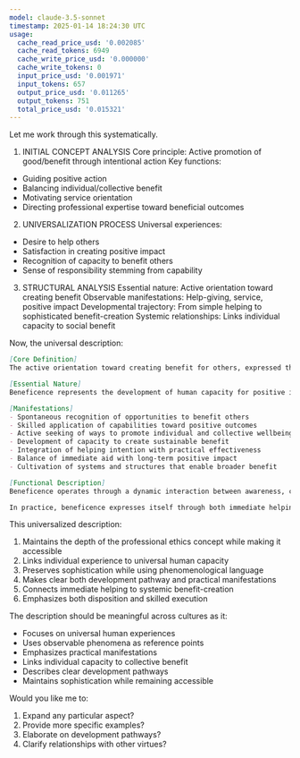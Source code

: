 ```yaml
---
model: claude-3.5-sonnet
timestamp: 2025-01-14 18:24:30 UTC
usage:
  cache_read_price_usd: '0.002085'
  cache_read_tokens: 6949
  cache_write_price_usd: '0.000000'
  cache_write_tokens: 0
  input_price_usd: '0.001971'
  input_tokens: 657
  output_price_usd: '0.011265'
  output_tokens: 751
  total_price_usd: '0.015321'
---
```


Let me work through this systematically.

1. INITIAL CONCEPT ANALYSIS
Core principle: Active promotion of good/benefit through intentional action
Key functions: 
- Guiding positive action
- Balancing individual/collective benefit
- Motivating service orientation
- Directing professional expertise toward beneficial outcomes

2. UNIVERSALIZATION PROCESS
Universal experiences:
- Desire to help others
- Satisfaction in creating positive impact
- Recognition of capacity to benefit others
- Sense of responsibility stemming from capability

3. STRUCTURAL ANALYSIS
Essential nature: Active orientation toward creating benefit
Observable manifestations: Help-giving, service, positive impact
Developmental trajectory: From simple helping to sophisticated benefit-creation
Systemic relationships: Links individual capacity to social benefit

Now, the universal description:

```markdown
[Core Definition]
The active orientation toward creating benefit for others, expressed through the intentional application of one's capabilities, knowledge, and resources to promote individual and collective wellbeing. This quality manifests as both the disposition to help and the skilled execution of beneficial action.

[Essential Nature]
Beneficence represents the development of human capacity for positive impact, extending beyond mere good intention to encompass skilled benefit-creation. It emerges from the recognition that personal capabilities carry implicit responsibilities, combining the natural human inclination to help with developed ability to effectively promote wellbeing. This quality integrates emotional resonance with others' needs, practical capability to help, and wisdom in determining appropriate beneficial action.

[Manifestations]
- Spontaneous recognition of opportunities to benefit others
- Skilled application of capabilities toward positive outcomes
- Active seeking of ways to promote individual and collective wellbeing
- Development of capacity to create sustainable benefit
- Integration of helping intention with practical effectiveness
- Balance of immediate aid with long-term positive impact
- Cultivation of systems and structures that enable broader benefit

[Functional Description]
Beneficence operates through a dynamic interaction between awareness, capability, and action. It begins with recognition of opportunities to create benefit, develops through the cultivation of relevant skills and understanding, and manifests in increasingly sophisticated forms of positive impact. This quality grows through the integration of natural helping impulses with developed expertise and wisdom about effective benefit-creation.

In practice, beneficence expresses itself through both immediate helping actions and sustained efforts to create positive change. It guides the development of professional expertise, shapes the application of skills and resources, and influences the design of systems and processes. This quality transforms natural human helping capacity into sophisticated ability to promote wellbeing at multiple levels, from individual interaction to systemic change.
```

This universalized description:
1. Maintains the depth of the professional ethics concept while making it accessible
2. Links individual experience to universal human capacity
3. Preserves sophistication while using phenomenological language
4. Makes clear both development pathway and practical manifestations
5. Connects immediate helping to systemic benefit-creation
6. Emphasizes both disposition and skilled execution

The description should be meaningful across cultures as it:
- Focuses on universal human experiences
- Uses observable phenomena as reference points
- Emphasizes practical manifestations
- Links individual capacity to collective benefit
- Describes clear development pathways
- Maintains sophistication while remaining accessible

Would you like me to:
1. Expand any particular aspect?
2. Provide more specific examples?
3. Elaborate on development pathways?
4. Clarify relationships with other virtues?